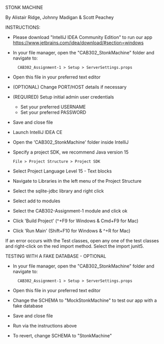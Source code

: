 STONK MACHINE

By Alistair Ridge, Johnny Madigan & Scott Peachey

INSTRUCTIONS:

- Please download "IntelliJ IDEA Community Edition" to run our app https://www.jetbrains.com/idea/download/#section=windows
- In your file manager, open the "CAB302_StonkMachine" folder and navigate to:

        CAB302_Assignment-1 > Setup > ServerSettings.props

- Open this file in your preferred text editor
- (OPTIONAL) Change PORT/HOST details if necessary
- (REQUIRED) Setup initial admin user credentials
    - Set your preferred USERNAME
    - Set your preferred PASSWORD
- Save and close file


- Launch IntelliJ IDEA CE
- Open the 'CAB302_StonkMachine' folder inside IntelliJ
- Specify a project SDK, we recommend Java version 15
  
      File > Project Structure > Project SDK
  
- Select Project Language Level 15 - Text blocks
- Navigate to Libraries in the left menu of the Project Structure
- Select the sqlite-jdbc library and right click
- Select add to modules
- Select the CAB302-Assignment-1 module and click ok
- Click 'Build Project' (^+F9 for Windows & Cmd+F9 for Mac)
- Click 'Run Main' (Shift+F10 for Windows & ^+R for Mac)

If an error occurs with the Test classes, open any one of the test classes and 
right-click on the red import method. Select the import junit5.

TESTING WITH A FAKE DATABASE - OPTIONAL
- In your file manager, open the "CAB302_StonkMachine" folder and navigate to:

        CAB302_Assignment-1 > Setup > ServerSettings.props

- Open this file in your preferred text editor
- Change the SCHEMA to "MockStonkMachine" to test our app with a fake database
- Save and close file
- Run via the instructions above
- To revert, change SCHEMA to "StonkMachine"
